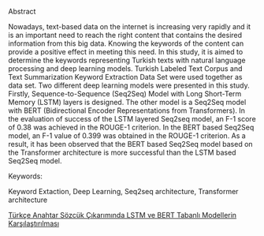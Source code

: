 Abstract
 
Nowadays, text-based data on the internet is increasing very  rapidly and it is an important need to reach the right content  that contains the desired information from this big data.  Knowing the keywords of the content can provide a positive  effect in meeting this need. In this study, it is aimed to  determine the keywords representing Turkish texts with  natural language processing and deep learning models.  Turkish Labeled Text Corpus and Text Summarization Keyword Extraction Data Set were used together as data set. Two different deep learning models were presented in this  study. Firstly, Sequence-to-Sequence (Seq2Seq) Model with  Long Short-Term Memory (LSTM) layers is designed. The other  model is a Seq2Seq model with BERT (Bidirectional Encoder  Representations from Transformers). In the evaluation of  success of the LSTM layered Seq2seq model, an F-1 score of  0.38 was achieved in the ROUGE-1 criterion. In the BERT based Seq2Seq model, an F-1 value of 0.399 was obtained in  the ROUGE-1 criterion. As a result, it has been observed that  the BERT based Seq2Seq model based on the Transformer 
architecture is more successful than the LSTM based Seq2Seq  model.

Keywords: 

Keyword Extaction, Deep Learning, Seq2seq architecture, Transformer architecture

[Türkçe Anahtar Sözcük Çıkarımında LSTM ve BERT Tabanlı Modellerin Karşılaştırılması](https://github.com/huseink/LSTM-and-BERT-Based-Models-in-Turkish-Keyword-Extraction/files/15051770/Turkce.Anahtar.Sozcuk.Cikariminda.LSTM.ve.BERT.Tabanli.Modellerin.Karsilastirilmasi.pdf)
